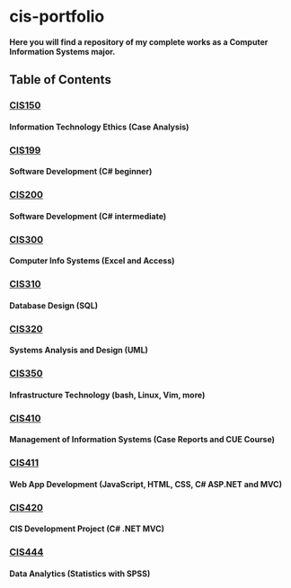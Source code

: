 # cis-portfolio

#### Here you will find a repository of my complete works as a Computer Information Systems major.


## Table of Contents

### [CIS150](https://github.com/jhhoff02/cis-portfolio/tree/master/CIS150)
#### Information Technology Ethics (Case Analysis)


### [CIS199](https://github.com/jhhoff02/cis-portfolio/tree/master/CIS199)
#### Software Development (C# beginner)


### [CIS200](https://github.com/jhhoff02/cis-portfolio/tree/master/CIS200)
#### Software Development (C# intermediate)


### [CIS300](https://github.com/jhhoff02/cis-portfolio/tree/master/CIS300)
#### Computer Info Systems (Excel and Access)


### [CIS310](https://github.com/jhhoff02/cis-portfolio/tree/master/CIS310)
#### Database Design (SQL)


### [CIS320](https://github.com/jhhoff02/cis-portfolio/tree/master/CIS320)
#### Systems Analysis and Design (UML)


### [CIS350](https://github.com/jhhoff02/cis-portfolio/tree/master/CIS350)
#### Infrastructure Technology (bash, Linux, Vim, more)


### [CIS410](https://github.com/jhhoff02/cis-portfolio/tree/master/CIS410)
#### Management of Information Systems (Case Reports and CUE Course)


### [CIS411](https://github.com/jhhoff02/cis-portfolio/tree/master/CIS411)
#### Web App Development (JavaScript, HTML, CSS, C# ASP.NET and MVC)


### [CIS420](https://github.com/jhhoff02/cis-portfolio/tree/master/CIS420)
#### CIS Development Project (C# .NET MVC)


### [CIS444](https://github.com/jhhoff02/cis-portfolio/tree/master/CIS444)
#### Data Analytics (Statistics with SPSS)
